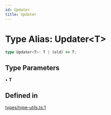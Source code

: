 ```yaml
---
id: Updater
title: Updater
---
```


# Type Alias: Updater\<T\>

```ts
type Updater<T>: T | (old) => T;
```

## Type Parameters

• **T**

## Defined in

[types/type-utils.ts:1](https://github.com/TanStack/table/blob/main/packages/table-core/src/types/type-utils.ts#L1)
